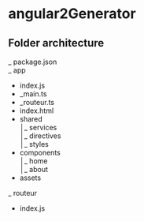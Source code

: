 # angular2Generator

## Folder architecture

_ package.json <br/>
_ app<br/>
 - index.js<br/>
 - _main.ts<br/>
 - _routeur.ts<br/>
 - index.html<br/>
 - shared<br/>
    │_ services<br/>
    │_ directives<br/>
    │_ styles<br/>
 - components<br/>
    │_ home<br/>
    │_ about<br/>
 - assets

_ routeur<br/>
 - index.js<br/>
